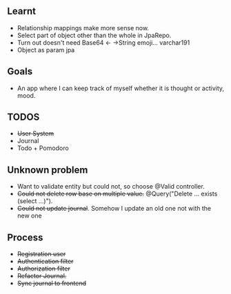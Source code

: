 ## Learnt
- Relationship mappings make more sense now. 
- Select part of object other than the whole in JpaRepo.
- Turn out doesn't need Base64 <- ->String emoji... varchar191
- Object as param jpa


## Goals
- An app where I can keep track of myself whether it is thought or activity, mood.

## TODOS
- ~~User System~~
- Journal
- Todo + Pomodoro

## Unknown problem
- Want to validate entity but could not, so choose @Valid controller.
- ~~Could not delete row base on multiple
value.~~ @Query("Delete ... exists (select ...)").
- ~~Could not update journal~~. Somehow I update an old one not with the new one

## Process
- ~~Registration user~~ 
- ~~Authentication filter~~ 
- ~~Authorization filter~~
- ~~Refactor Journal.~~
- ~~Sync journal to frontend~~
